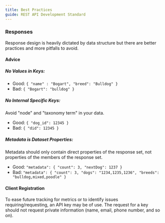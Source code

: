 ```yaml
---
title: Best Practices
guide: REST API Development Standard
---
```


### Responses

Response design is heavily dictated by data structure but there are better practices and more pitfalls to avoid.

#### Advice

##### No Values in Keys:

* Good: `{ "name" : "Bogart", "breed": "Bulldog" }`
* Bad: `{ "Bogart": "bulldog" }`

##### No Internal Specific Keys:

Avoid "node" and "taxonomy term" in your data.

* Good: `{ "dog_id": 12345 }`
* Bad: `{ "did": 12345 }`

##### Metadata is Dataset Properties:

Metadata should only contain direct properties of the response set, not properties of the members of the response set.

* Good: `"metadata": { "count": 3, "nextDog": 1237 }`
* Bad: `"metadata": { "count": 3, "dogs": "1234,1235,1236", "breeds": "bulldog,mixed,poodle" }`

#### Client Registration

To ease future tracking for metrics or to identify issues requiring/requesting, an API key may be of use. The request for a key should not request private information (name, email, phone number, and so on).

